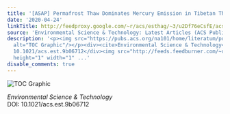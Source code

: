 ```yaml
---
title: '[ASAP] Permafrost Thaw Dominates Mercury Emission in Tibetan Thermokarst Ponds'
date: '2020-04-24'
linkTitle: http://feedproxy.google.com/~r/acs/esthag/~3/u2Df76eCsfE/acs.est.9b06712
source: 'Environmental Science & Technology: Latest Articles (ACS Publications)'
description: '<p><img src="https://pubs.acs.org/na101/home/literatum/publisher/achs/journals/content/esthag/0/esthag.ahead-of-print/acs.est.9b06712/20200424/images/medium/es9b06712_0007.gif"
  alt="TOC Graphic"/></p><div><cite>Environmental Science & Technology</cite></div><div>DOI:
  10.1021/acs.est.9b06712</div><img src="http://feeds.feedburner.com/~r/acs/esthag/~4/u2Df76eCsfE"
  height="1" width="1" ...'
disable_comments: true
---
```

<p><img src="https://pubs.acs.org/na101/home/literatum/publisher/achs/journals/content/esthag/0/esthag.ahead-of-print/acs.est.9b06712/20200424/images/medium/es9b06712_0007.gif" alt="TOC Graphic"/></p><div><cite>Environmental Science & Technology</cite></div><div>DOI: 10.1021/acs.est.9b06712</div><img src="http://feeds.feedburner.com/~r/acs/esthag/~4/u2Df76eCsfE" height="1" width="1" ...